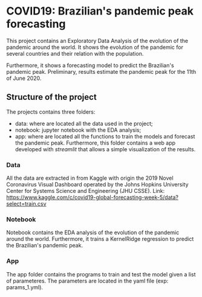 # COVID19: Brazilian's pandemic peak forecasting 
This project contains an Exploratory Data Analysis of the evolution of 
the pandemic around the world. It shows the evolution of the pandemic for several countries
and their relation with the population.

Furthermore, it shows a forecasting model to predict the Brazilian's pandemic peak. Preliminary,
results estimate the pandemic peak for the 11th of June 2020.

## Structure of the project
The projects contains three folders:
- data: where are located all the data used in the project;
- notebook: jupyter notebook with the EDA analysis;
- app: where are located all the functions to train the models and forecast the pandemic 
peak. Furthermore, this folder contains a web app developed with *streamlit* that allows 
a simple visualization of the results.

### Data
All the data are extracted in from Kaggle with origin the 2019 Novel Coronavirus Visual Dashboard operated by the Johns Hopkins University Center for Systems Science and Engineering (JHU CSSE). 
Link: https://www.kaggle.com/c/covid19-global-forecasting-week-5/data?select=train.csv

### Notebook
Notebook contains the EDA analysis of the evolution of the pandemic around the world. 
Furthermore, it trains a KernelRidge regression to predict the Brazilian's pandemic peak.

### App
The app folder contains the programs to train and test the model given a list of parameteres.
The parameters are located in the yaml file (exp: params_1.yml). 


 

